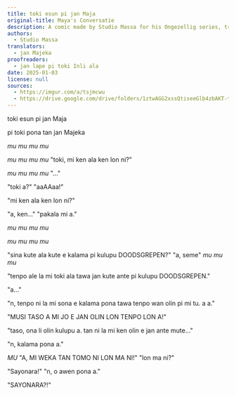 ```yaml
---
title: toki esun pi jan Maja
original-title: Maya's Conversatie
description: A comic made by Studio Massa for his Ongezellig series, translated by jan Majeka
authors:
  - Studio Massa
translators:
  - jan Majeka
proofreaders:
  - jan lape pi toki Inli ala
date: 2025-01-03
license: null
sources:
  - https://imgur.com/a/tsjmcwu
  - https://drive.google.com/drive/folders/1ztwAGG2xssQtiseeGlb4zbAKT-tMy6Zc?usp=sharing
---
```


toki esun
pi jan Maja

pi toki pona
tan jan Majeka

*mu mu mu mu*

*mu mu mu mu*
"toki, mi ken ala ken lon ni?"

*mu mu mu mu*
"..."

"toki a?"
"aaAAaa!"

"mi ken ala ken lon ni?"

"a, ken..."
"pakala mi a."

*mu mu mu mu*

*mu mu mu mu*

"sina kute ala kute e kalama pi kulupu DOODSGREPEN?"
"a, seme"
*mu mu mu*

"tenpo ale la mi toki ala tawa jan kute ante pi kulupu DOODSGREPEN."

"a..."

"n, tenpo ni la mi sona e kalama pona tawa tenpo wan olin pi mi tu. a a."

"MUSI TASO A
MI JO E JAN OLIN
LON TENPO LON A!"

"taso, ona li olin kulupu a.
tan ni la mi ken
olin e jan ante
mute..."

"n, kalama pona a."

*MU*
"A, MI WEKA TAN TOMO NI LON MA NI!"
"lon ma ni?"

"Sayonara!"
"n, o awen pona a."

"SAYONARA?!"










